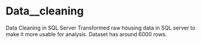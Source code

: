 # Data__cleaning
Data Cleaning in SQL Server
Transformed raw housing data in SQL server to make it more usable for analysis.
Dataset has around 6000 rows.

